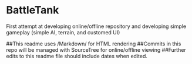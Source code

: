 # BattleTank
First attempt at developing online/offline repository and developing simple gameplay (simple AI, terrain, and customed UI)

##This readme uses /Markdown/ for HTML rendering
##Commits in this repo will be managed with SourceTree for online/offline viewing
##Further edits to this readme file should include dates when edited. 
